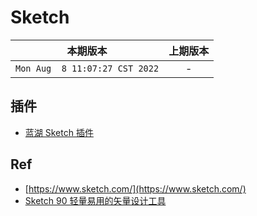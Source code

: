 # Sketch

|本期版本|上期版本
|:---:|:---:
`Mon Aug  8 11:07:27 CST 2022` | -


## 插件

* [蓝湖 Sketch 插件](https://lanhuapp.com/mac)

## Ref

* [https://www.sketch.com/](https://www.sketch.com/)
* [Sketch 90 轻量易用的矢量设计工具](https://xclient.info/s/sketch.html)